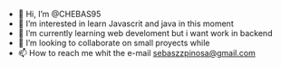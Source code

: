 - 👋 Hi, I’m @CHEBAS95
- 👀 I’m interested in learn Javascrit and java in this moment
- 🌱 I’m currently learning web develoment but i want work in backend
- 💞️ I’m looking to collaborate on small proyects while 
- 📫 How to reach me whit the e-mail sebaszzpinosa@gmail.com

<!---
CHEBAS95/CHEBAS95 is a ✨ special ✨ repository because its `README.md` (this file) appears on your GitHub profile.
You can click the Preview link to take a look at your changes.
--->

